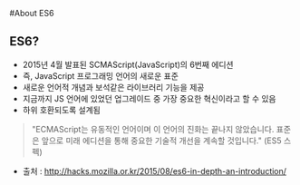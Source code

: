 #About ES6

## ES6?
- 2015년 4월 발표된 SCMAScript(JavaScript)의 6번째 에디션
- 즉, JavaScript 프로그래밍 언어의 새로운 표준
- 새로운 언어적 개념과 보석같은 라이브러리 기능을 제공
- 지금까지 JS 언어에 있었던 업그레이드 중 가장 중요한 혁신이라고 할 수 있음 
- 하위 호환되도록 설계됨


>"ECMAScript는 유동적인 언어이며 이 언어의 진화는 끝나지 않았습니다. 
>표준은 앞으로 미래 에디션을 통해 중요한 기술적 개선을 계속할 것입니다." (ES5 스펙)

- 출처 : http://hacks.mozilla.or.kr/2015/08/es6-in-depth-an-introduction/